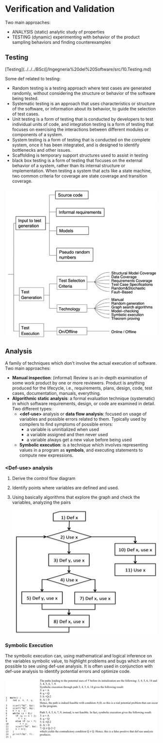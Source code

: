 # Verification and Validation 

Two main approaches: 

- ANALYSIS (static) analytic study of properties 
- TESTING (dynamic) experimenting with behavior of the product sampling behaviors and finding counterexamples


## Testing

[Testing](../../../BSc([/Ingegneria%20del%20Software/src/10.Testing.md) 

Some def related to testing: 

- Random testing is a testing approach where test cases are generated randomly, without considering the structure or behavior of the software being tested. 
- Systematic testing is an approach that uses characteristics or structure of the software, or information about its behavior, to guide the selection of test cases. 
- Unit testing is a form of testing that is conducted by developers to test individual units of code, and integration testing is a form of testing that focuses on exercising the interactions between different modules or components of a system. 
- System testing is a form of testing that is conducted on the complete system, once it has been integrated, and is designed to identify bottlenecks and other issues. 
- Scaffolding is temporary support structures used to assist in testing
- black box testing is a form of testing that focuses on the external behavior of a system, rather than its internal structure or implementation. When testing a system that acts like a state machine, two common criteria for coverage are state coverage and transition coverage.



![](images/26533954f83a6e414abfa3bc10354f21.png)


## Analysis 

A family of techniques which don't involve the actual execution of software. Two main approaches:

- **Manual inspection**: (informal) Review is an in-depth examination of some work product by one or more reviewers. Product is anything produced for the lifecycle, i.e., requirements, plans, design, code, test cases, documentation, manuals, everything.   
- **Algorithmic static analysis**: a formal evaluation technique (systematic) in which software requirements, design, or code are examined in detail. Two different types: 
	- **\<def-use\>** analysis or **data flow analysis**: focused on usage of variables and possible errors related to them. Typically used by compilers to find symptoms of possible errors: 
		 - a variable is uninitialized when used
		 - a variable assigned and then never used
		 - a variable always get a new value before being used
	- **Symbolic execution**: is a technique which involves representing values in a program as **symbols**, and executing statements to compute new expressions. 

### \<Def-use> analysis

1) Derive the control flow diagram 
2) Identify points where variables are defined and used. 
3) Using basically algorithms that explore the graph and check the variables, analyzing the pairs 


	![](images/2ca70e3e95d57794ae58447bfba8c06b.png)



### Symbolic Execution 

The symbolic execution can, using mathematical and logical inference on the variables symbolic value, to highlight problems and bugs which are not possible to see using def-use analysis. It is often used in conjunction with def-use analysis to identify potential errors and optimize code. 

![](images/9365767c3dcb9a74e060039ac3d2e78f.png)